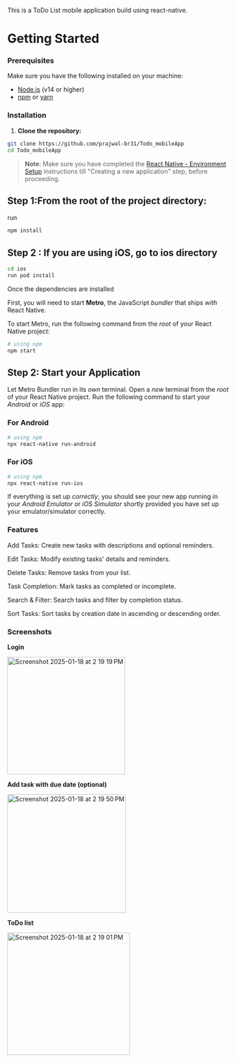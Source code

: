 This is a ToDo List mobile application build using react-native.


# Getting Started

### Prerequisites

Make sure you have the following installed on your machine:

- [Node.js](https://nodejs.org/) (v14 or higher)
- [npm](https://www.npmjs.com/) or [yarn](https://yarnpkg.com/)

### Installation

1. **Clone the repository:**

```bash
git clone https://github.com/prajwal-br31/Todo_mobileApp
cd Todo_mobileApp
```

>**Note**: Make sure you have completed the [React Native - Environment Setup](https://reactnative.dev/docs/environment-setup) instructions till "Creating a new application" step, before proceeding.

## Step 1:From the root of the project directory: 

run 
```bash
npm install
```
## Step 2 : If you are using iOS, go to ios directory 

```bash
cd ios
run pod install 
```
Once the dependencies are installed 

First, you will need to start **Metro**, the JavaScript _bundler_ that ships _with_ React Native.

To start Metro, run the following command from the _root_ of your React Native project:

```bash
# using npm
npm start
```

## Step 2: Start your Application

Let Metro Bundler run in its _own_ terminal. 
Open a _new_ terminal from the _root_ of your React Native project. 
Run the following command to start your _Android_ or _iOS_ app:

### For Android

```bash
# using npm
npx react-native run-android
```

### For iOS

```bash
# using npm
npx react-native run-ios
```

If everything is set up _correctly_, you should see your new app running in your _Android Emulator_ or _iOS Simulator_ shortly provided you have set up your emulator/simulator correctly.


### Features
  Add Tasks: Create new tasks with descriptions and optional reminders.

  Edit Tasks: Modify existing tasks' details and reminders.

  Delete Tasks: Remove tasks from your list.

  Task Completion: Mark tasks as completed or incomplete.

  Search & Filter: Search tasks and filter by completion status.

  Sort Tasks: Sort tasks by creation date in ascending or descending order.

### Screenshots

**Login**


<img width="267" alt="Screenshot 2025-01-18 at 2 19 19 PM" src="https://github.com/user-attachments/assets/391e9944-c2e8-4df6-8d64-b55a1d9e10bd" />



**Add task with due date (optional)**


<img width="269" alt="Screenshot 2025-01-18 at 2 19 50 PM" src="https://github.com/user-attachments/assets/959a9af2-7cfe-45ee-b79f-94e908d9a353" />




**ToDo list**


<img width="278" alt="Screenshot 2025-01-18 at 2 19 01 PM" src="https://github.com/user-attachments/assets/a08c00fd-6230-4f18-ad8f-bc5925dac74b" />

